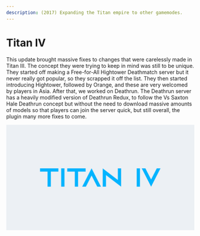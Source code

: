 ```yaml
---
description: (2017) Expanding the Titan empire to other gamemodes.
---
```


# Titan IV

This update brought massive fixes to changes that were carelessly made in Titan III. The concept they were trying to keep in mind was still to be unique. They started off making a Free-for-All Hightower Deathmatch server but it never really got popular, so they scrapped it off the list. They then started introducing Hightower, followed by Orange, and these are very welcomed by players in Asia. After that, we worked on Deathrun. The Deathrun server has a heavily modified version of Deathrun Redux, to follow the Vs Saxton Hale Deathrun concept but without the need to download massive amounts of models so that players can join the server quick, but still overall, the plugin many more fixes to come.

![](../../.gitbook/assets/titan4.png)

